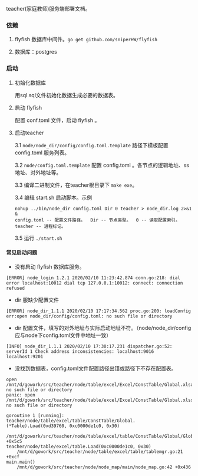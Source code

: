 
teacher(家庭教师)服务端部署文档。

### 依赖
    
1. flyfish 数据库中间件。`go get github.com/sniperHW/flyfish`

2. 数据库：postgres

### 启动

1. 初始化数据库
    
    用sql.sql文件初始化数据生成必要的数据表。
   
2. 启动 flyfish

    配置 conf.toml 文件，启动 flyfish 。

3. 启动teacher

    3.1 `node/node_dir/config/config.toml.template` 路径下模板配置 config.toml 服务列表。

    3.2 `node/config.toml.template` 配置 config.toml 。各节点的逻辑地址、ss地址、对外地址等。

    3.3 编译二进制文件，在teacher根目录下 `make exe`。

    3.4 编辑 start.sh 启动脚本。示例
     ```
    nohup ../bin/node_dir config.toml Dir 0 teacher > node_dir.log 2>&1 &
    config.toml -- 配置文件路径。  Dir -- 节点类型。  0 -- 读取配置索引。 teacher -- 进程标记。
     ```
 
    3.5 运行  `./start.sh`

#### 常见启动问题

- 没有启动 flyfish 数据库服务。
```
[ERROR] node_login_1.2.1 2020/02/10 11:23:42.874 conn.go:218: dial error localhost:10012 dial tcp 127.0.0.1:10012: connect: connection refused
```

- dir 服缺少配置文件
```
[ERROR] node_dir_1.1.1 2020/02/10 17:17:34.562 proc.go:200: loadConfig err:open node_dir/config/config.toml: no such file or directory
```

- dir 配置文件，填写的对外地址与实际启动地址不符。（node/node_dir/config应与node下config.toml文件中地址一致）
```
[INFO] node_dir_1.1.1 2020/02/10 17:30:17.231 dispatcher.go:52: serverId 1 Check address inconsistencies: localhost:9016 localhost:9201
```

- 没找到数据表，config.toml文件配置路径出错或路径下不存在配置表。
```
open /mnt/d/gowork/src/teacher/node/table/excel/Excel/ConstTable/Global.xlsx: no such file or directory
panic: open /mnt/d/gowork/src/teacher/node/table/excel/Excel/ConstTable/Global.xlsx: no such file or directory

goroutine 1 [running]:
teacher/node/table/excel/table/ConstTable/Global.(*Table).Load(0xd39760, 0xc0000de1c0, 0x30)
	/mnt/d/gowork/src/teacher/node/table/excel/table/ConstTable/Global/Global.go:52 +0x5c5
teacher/node/table/excel/table.Load(0xc0000de1c0, 0x30)
	/mnt/d/gowork/src/teacher/node/table/excel/table/tablemgr.go:21 +0xcf
main.main()
	/mnt/d/gowork/src/teacher/node/node_map/main/node_map.go:42 +0x436
```